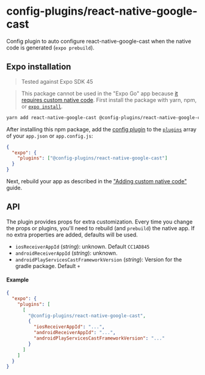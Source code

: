 # config-plugins/react-native-google-cast

Config plugin to auto configure react-native-google-cast when the native code is generated (`expo prebuild`).

## Expo installation

> Tested against Expo SDK 45

> This package cannot be used in the "Expo Go" app because [it requires custom native code](https://docs.expo.io/workflow/customizing/).
> First install the package with yarn, npm, or [`expo install`](https://docs.expo.io/workflow/expo-cli/#expo-install).

```sh
yarn add react-native-google-cast @config-plugins/react-native-google-cast
```

After installing this npm package, add the [config plugin](https://docs.expo.io/guides/config-plugins/) to the [`plugins`](https://docs.expo.io/versions/latest/config/app/#plugins) array of your `app.json` or `app.config.js`:

```json
{
  "expo": {
    "plugins": ["@config-plugins/react-native-google-cast"]
  }
}
```

Next, rebuild your app as described in the ["Adding custom native code"](https://docs.expo.io/workflow/customizing/) guide.

## API

The plugin provides props for extra customization. Every time you change the props or plugins, you'll need to rebuild (and `prebuild`) the native app. If no extra properties are added, defaults will be used.

- `iosReceiverAppId` (_string_): unknown. Default `CC1AD845`
- `androidReceiverAppId` (_string_): unknown.
- `androidPlayServicesCastFrameworkVersion` (_string_): Version for the gradle package. Default `+`

#### Example

```json
{
  "expo": {
    "plugins": [
      [
        "@config-plugins/react-native-google-cast",
        {
          "iosReceiverAppId": "...",
          "androidReceiverAppId": "...",
          "androidPlayServicesCastFrameworkVersion": "..."
        }
      ]
    ]
  }
}
```

